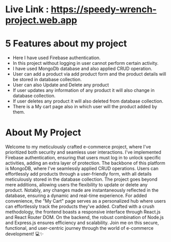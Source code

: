 # Live Link : https://speedy-wrench-project.web.app

# 5 Features about my project

- Here I have used Firebase authentication.
- In this project without logging in user cannot perform certain activity.
- I have used MongoDb database and also applied CRUD operation.
- User can add a product via add product form and the product details will be stored in database collection.
- User can also Update and Delete any product
- If user updates any information of any product it will also change in database collection.
- If user deletes any product it will also deleted from database collection.
- There is a My cart page also in which user will the product added by them.

# About My Project
Welcome to my meticulously crafted e-commerce project, where I've prioritized both security and seamless user interactions. I've implemented Firebase authentication, ensuring that users must log in to unlock specific activities, adding an extra layer of protection. The backbone of this platform is MongoDB, where I've seamlessly applied CRUD operations. Users can effortlessly add products through a user-friendly form, with all details meticulously stored in the database collection. The project goes beyond mere additions, allowing users the flexibility to update or delete any product. Notably, any changes made are instantaneously reflected in the database, ensuring a dynamic and real-time experience. For added convenience, the "My Cart" page serves as a personalized hub where users can effortlessly track the products they've added. Crafted with a crush methodology, the frontend boasts a responsive interface through React.js and React Router DOM. On the backend, the robust combination of Node.js and Express.js ensures efficiency and scalability. Join me on this secure, functional, and user-centric journey through the world of e-commerce development! 💻✨
